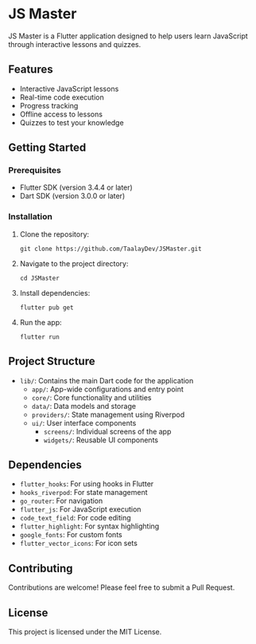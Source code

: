 # JS Master

JS Master is a Flutter application designed to help users learn JavaScript through interactive lessons and quizzes.

## Features

- Interactive JavaScript lessons
- Real-time code execution
- Progress tracking
- Offline access to lessons
- Quizzes to test your knowledge

## Getting Started

### Prerequisites

- Flutter SDK (version 3.4.4 or later)
- Dart SDK (version 3.0.0 or later)

### Installation

1. Clone the repository:
   ```
   git clone https://github.com/TaalayDev/JSMaster.git
   ```

2. Navigate to the project directory:
   ```
   cd JSMaster
   ```

3. Install dependencies:
   ```
   flutter pub get
   ```

4. Run the app:
   ```
   flutter run
   ```

## Project Structure

- `lib/`: Contains the main Dart code for the application
  - `app/`: App-wide configurations and entry point
  - `core/`: Core functionality and utilities
  - `data/`: Data models and storage
  - `providers/`: State management using Riverpod
  - `ui/`: User interface components
    - `screens/`: Individual screens of the app
    - `widgets/`: Reusable UI components

## Dependencies

- `flutter_hooks`: For using hooks in Flutter
- `hooks_riverpod`: For state management
- `go_router`: For navigation
- `flutter_js`: For JavaScript execution
- `code_text_field`: For code editing
- `flutter_highlight`: For syntax highlighting
- `google_fonts`: For custom fonts
- `flutter_vector_icons`: For icon sets

## Contributing

Contributions are welcome! Please feel free to submit a Pull Request.

## License

This project is licensed under the MIT License.